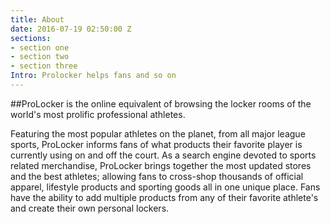 ```yaml
---
title: About
date: 2016-07-19 02:50:00 Z
sections:
- section one
- section two
- section three
Intro: Prolocker helps fans and so on
---
```


##ProLocker is the online equivalent of browsing the locker rooms of the world's most prolific professional athletes. 

Featuring the most popular athletes on the planet, from all major league sports, ProLocker informs fans of what products their favorite player is currently using on and off the court. As a search engine devoted to sports related merchandise, ProLocker brings together the most updated stores and the best athletes; allowing fans to cross-shop thousands of official apparel, lifestyle products and sporting goods all in one unique place. Fans have the ability to add multiple products from any of their favorite athlete's and create their own personal lockers.